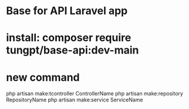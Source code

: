 # Base for API Laravel app 
# install: composer require tungpt/base-api:dev-main
# new command
php artisan make:tcontroller ControllerName
php artisan make:repository RepositoryName
php artisan make:service ServiceName
